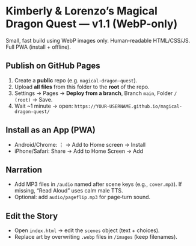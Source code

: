 # Kimberly & Lorenzo’s Magical Dragon Quest — v1.1 (WebP-only)

Small, fast build using WebP images only. Human‑readable HTML/CSS/JS. Full PWA (install + offline).

## Publish on GitHub Pages
1) Create a **public** repo (e.g. `magical-dragon-quest`).
2) Upload **all files** from this folder to the **root** of the repo.
3) Settings → Pages → **Deploy from a branch**, Branch `main`, Folder `/ (root)` → Save.
4) Wait ~1 minute → open: `https://YOUR-USERNAME.github.io/magical-dragon-quest/`

## Install as an App (PWA)
- Android/Chrome: ⋮ → Add to Home screen → Install
- iPhone/Safari: Share → Add to Home Screen → Add

## Narration
- Add MP3 files in `/audio` named after scene keys (e.g., `cover.mp3`). If missing, “Read Aloud” uses calm male TTS.
- Optional: add `audio/pageflip.mp3` for page‑turn sound.

## Edit the Story
- Open `index.html` → edit the `scenes` object (text + choices).
- Replace art by overwriting `.webp` files in `/images` (keep filenames).
